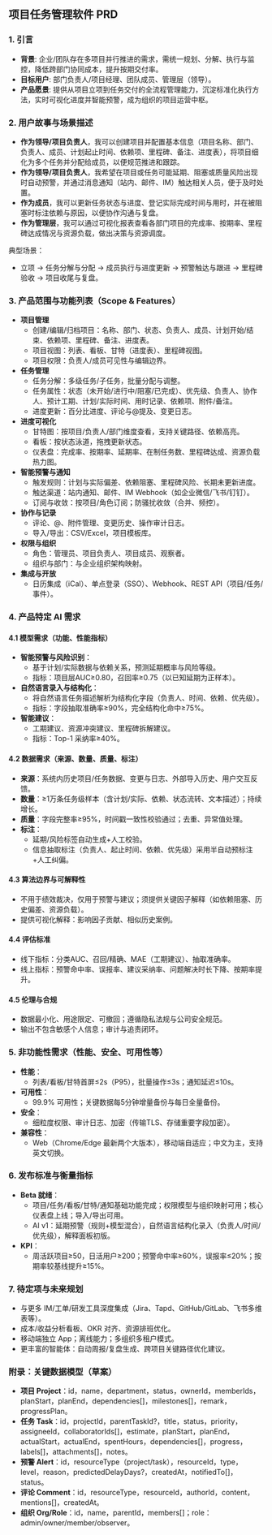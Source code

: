 ## 项目任务管理软件 PRD

### 1. 引言
- **背景**: 企业/团队存在多项目并行推进的需求，需统一规划、分解、执行与监控，降低跨部门协同成本，提升按期交付率。
- **目标用户**: 部门负责人/项目经理、团队成员、管理层（领导）。
- **产品愿景**: 提供从项目立项到任务交付的全流程管理能力，沉淀标准化执行方法，实时可视化进度并智能预警，成为组织的项目运营中枢。

### 2. 用户故事与场景描述
- **作为领导/项目负责人**，我可以创建项目并配置基本信息（项目名称、部门、负责人、成员、计划起止时间、依赖项、里程碑、备注、进度表），将项目细化为多个任务并分配给成员，以便规范推进和跟踪。
- **作为领导/项目负责人**，我希望在项目或任务可能延期、阻塞或质量风险出现时自动预警，并通过消息通知（站内、邮件、IM）触达相关人员，便于及时处置。
- **作为成员**，我可以更新任务状态与进度、登记实际完成时间与用时，并在被阻塞时标注依赖与原因，以便协作沟通与复盘。
- **作为管理层**，我可以通过可视化报表查看各部门项目的完成率、按期率、里程碑达成情况与资源负载，做出决策与资源调度。

典型场景：
- 立项 → 任务分解与分配 → 成员执行与进度更新 → 预警触达与跟进 → 里程碑验收 → 项目收尾与复盘。

### 3. 产品范围与功能列表（Scope & Features）
- **项目管理**
  - 创建/编辑/归档项目：名称、部门、状态、负责人、成员、计划开始/结束、依赖项、里程碑、备注、进度表。
  - 项目视图：列表、看板、甘特（进度表）、里程碑视图。
  - 项目权限：负责人/成员可见性与编辑边界。
- **任务管理**
  - 任务分解：多级任务/子任务，批量分配与调整。
  - 任务属性：状态（未开始/进行中/阻塞/已完成）、优先级、负责人、协作人、预计工期、计划/实际时间、用时记录、依赖项、附件/备注。
  - 进度更新：百分比进度、评论与@提及、变更日志。
- **进度可视化**
  - 甘特图：按项目/负责人/部门维度查看，支持关键路径、依赖高亮。
  - 看板：按状态泳道，拖拽更新状态。
  - 仪表盘：完成率、按期率、延期率、在制任务数、里程碑达成、资源负载热力图。
- **智能预警与通知**
  - 触发规则：计划与实际偏差、依赖阻塞、里程碑风险、长期未更新进度。
  - 触达渠道：站内通知、邮件、IM Webhook（如企业微信/飞书/钉钉）。
  - 订阅与收敛：按项目/角色订阅；防骚扰收敛（合并、频控）。
- **协作与记录**
  - 评论、@、附件管理、变更历史、操作审计日志。
  - 导入/导出：CSV/Excel，项目模板库。
- **权限与组织**
  - 角色：管理员、项目负责人、项目成员、观察者。
  - 组织与部门：与企业组织架构映射。
- **集成与开放**
  - 日历集成（iCal）、单点登录（SSO）、Webhook、REST API（项目/任务/事件）。

### 4. 产品特定 AI 需求
#### 4.1 模型需求（功能、性能指标）
- **智能预警与风险识别**：
  - 基于计划/实际数据与依赖关系，预测延期概率与风险等级。
  - 指标：项目层AUC≥0.80，召回率≥0.75（以已知延期为正样本）。
- **自然语言录入与结构化**：
  - 将自然语言任务描述解析为结构化字段（负责人、时间、依赖、优先级）。
  - 指标：字段抽取准确率≥90%，完全结构化命中≥75%。
- **智能建议**：
  - 工期建议、资源冲突建议、里程碑拆解建议。
  - 指标：Top-1 采纳率≥40%。

#### 4.2 数据需求（来源、数量、质量、标注）
- **来源**：系统内历史项目/任务数据、变更与日志、外部导入历史、用户交互反馈。
- **数量**：≥1万条任务级样本（含计划/实际、依赖、状态流转、文本描述）；持续增长。
- **质量**：字段完整率≥95%，时间戳一致性校验通过；去重、异常值处理。
- **标注**：
  - 延期/风险标签自动生成+人工校验。
  - 信息抽取标注（负责人、起止时间、依赖、优先级）采用半自动预标注+人工纠偏。

#### 4.3 算法边界与可解释性
- 不用于绩效裁决，仅用于预警与建议；须提供关键因子解释（如依赖阻塞、历史偏差、资源负载）。
- 提供可视化解释：影响因子贡献、相似历史案例。

#### 4.4 评估标准
- 线下指标：分类AUC、召回/精确、MAE（工期建议）、抽取准确率。
- 线上指标：预警命中率、误报率、建议采纳率、问题解决时长下降、按期率提升。

#### 4.5 伦理与合规
- 数据最小化、用途限定、可撤回；遵循隐私法规与公司安全规范。
- 输出不包含敏感个人信息；审计与追责闭环。

### 5. 非功能性需求（性能、安全、可用性等）
- **性能**：
  - 列表/看板/甘特首屏≤2s（P95），批量操作≤3s；通知延迟≤10s。
- **可用性**：
  - 99.9% 可用性；关键数据每5分钟增量备份与每日全量备份。
- **安全**：
  - 细粒度权限、审计日志、加密（传输TLS、存储重要字段加密）。
- **兼容性**：
  - Web（Chrome/Edge 最新两个大版本），移动端自适应；中文为主，支持英文切换。

### 6. 发布标准与衡量指标
- **Beta 就绪**：
  - 项目/任务/看板/甘特/通知基础功能完成；权限模型与组织映射可用；核心仪表盘上线；导入/导出可用。
  - AI v1：延期预警（规则+模型混合），自然语言结构化录入（负责人/时间/优先级），解释面板初版。
- **KPI**：
  - 周活跃项目≥50，日活用户≥200；预警命中率≥60%，误报率≤20%；按期率较基线提升≥15%。

### 7. 待定项与未来规划
- 与更多 IM/工单/研发工具深度集成（Jira、Tapd、GitHub/GitLab、飞书多维表等）。
- 成本/收益分析看板、OKR 对齐、资源排班优化。
- 移动端独立 App；离线能力；多组织多租户模式。
- 更丰富的智能体：自动周报/复盘生成、跨项目关键路径优化建议。

### 附录：关键数据模型（草案）
- **项目 Project**：id，name，department，status，ownerId，memberIds，planStart，planEnd，dependencies[]，milestones[]，remark，progressPlan。
- **任务 Task**：id，projectId，parentTaskId?，title，status，priority，assigneeId，collaboratorIds[]，estimate，planStart，planEnd，actualStart，actualEnd，spentHours，dependencies[]，progress，labels[]，attachments[]，notes。
- **预警 Alert**：id，resourceType（project/task），resourceId，type，level，reason，predictedDelayDays?，createdAt，notifiedTo[]，status。
- **评论 Comment**：id，resourceType，resourceId，authorId，content，mentions[]，createdAt。
- **组织 Org/Role**：id，name，parentId，members[]；role：admin/owner/member/observer。
